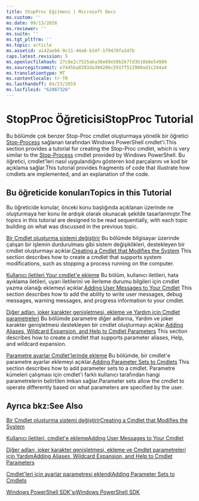 ```yaml
---
title: StopProc Eğitmeni | Microsoft Docs
ms.custom: ''
ms.date: 09/13/2016
ms.reviewer: ''
ms.suite: ''
ms.tgt_pltfrm: ''
ms.topic: article
ms.assetid: a142aeb6-9c11-44a0-b34f-1f9470fa347b
caps.latest.revision: 5
ms.openlocfilehash: 27c8e2c7525aba38e69e50b2b7fd3b18b8e54989
ms.sourcegitcommit: e7445ba8203da304286c591ff513900ad1c244a4
ms.translationtype: MT
ms.contentlocale: tr-TR
ms.lasthandoff: 04/23/2019
ms.locfileid: "62067326"
---
```

# <a name="stopproc-tutorial"></a><span data-ttu-id="ba2b7-102">StopProc Öğreticisi</span><span class="sxs-lookup"><span data-stu-id="ba2b7-102">StopProc Tutorial</span></span>

<span data-ttu-id="ba2b7-103">Bu bölümde çok benzer Stop-Proc cmdlet oluşturmaya yönelik bir öğretici [Stop-Process](/powershell/module/Microsoft.PowerShell.Management/Stop-Process) sağlanan tarafından Windows PowerShell cmdlet'i.</span><span class="sxs-lookup"><span data-stu-id="ba2b7-103">This section provides a tutorial for creating the Stop-Proc cmdlet, which is very similar to the [Stop-Process](/powershell/module/Microsoft.PowerShell.Management/Stop-Process) cmdlet provided by Windows PowerShell.</span></span> <span data-ttu-id="ba2b7-104">Bu öğretici, cmdlet'leri nasıl uygulandığını gösteren kod parçalarını ve kod bir açıklama sağlar.</span><span class="sxs-lookup"><span data-stu-id="ba2b7-104">This tutorial provides fragments of code that illustrate how cmdlets are implemented, and an explanation of the code.</span></span>

## <a name="topics-in-this-tutorial"></a><span data-ttu-id="ba2b7-105">Bu öğreticide konuları</span><span class="sxs-lookup"><span data-stu-id="ba2b7-105">Topics in this Tutorial</span></span>

<span data-ttu-id="ba2b7-106">Bu öğreticide konular, önceki konu başlığında açıklanan üzerinde ne oluşturmaya her konu ile ardışık olarak okunacak şekilde tasarlanmıştır.</span><span class="sxs-lookup"><span data-stu-id="ba2b7-106">The topics in this tutorial are designed to be read sequentially, with each topic building on what was discussed in the previous topic.</span></span>

<span data-ttu-id="ba2b7-107">[Bir Cmdlet oluşturma sistemi değiştirir](./creating-a-cmdlet-that-modifies-the-system.md) Bu bölümde bilgisayar üzerinde çalışan bir işlemin durdurulması gibi sistem değişiklikleri, destekleyen bir cmdlet oluşturmayı açıklar.</span><span class="sxs-lookup"><span data-stu-id="ba2b7-107">[Creating a Cmdlet that Modifies the System](./creating-a-cmdlet-that-modifies-the-system.md) This section describes how to create a cmdlet that supports system modifications, such as stopping a process running on the computer.</span></span>

<span data-ttu-id="ba2b7-108">[Kullanıcı iletileri Your cmdlet'e ekleme](./adding-user-messages-to-your-cmdlet.md) Bu bölüm, kullanıcı iletileri, hata ayıklama iletileri, uyarı iletilerini ve ilerleme durumu bilgileri için cmdlet yazma olanağı eklemeyi açıklar.</span><span class="sxs-lookup"><span data-stu-id="ba2b7-108">[Adding User Messages to Your Cmdlet](./adding-user-messages-to-your-cmdlet.md) This section describes how to add the ability to write user messages, debug messages, warning messages, and progress information to your cmdlet.</span></span>

<span data-ttu-id="ba2b7-109">[Diğer adları, joker karakter genişletmesi, ekleme ve Yardım için Cmdlet parametreleri](./adding-aliases-wildcard-expansion-and-help-to-cmdlet-parameters.md) Bu bölümde parametre diğer adlarına, Yardım ve joker karakter genişletmesi destekleyen bir cmdlet oluşturmayı açıklar.</span><span class="sxs-lookup"><span data-stu-id="ba2b7-109">[Adding Aliases, Wildcard Expansion, and Help to Cmdlet Parameters](./adding-aliases-wildcard-expansion-and-help-to-cmdlet-parameters.md) This section describes how to create a cmdlet that supports parameter aliases, Help, and wildcard expansion.</span></span>

<span data-ttu-id="ba2b7-110">[Parametre ayarlar Cmdlet'lerinde ekleme](./adding-parameter-sets-to-a-cmdlet.md) Bu bölümde, bir cmdlet'e parametre ayarlar eklemeyi açıklar.</span><span class="sxs-lookup"><span data-stu-id="ba2b7-110">[Adding Parameter Sets to Cmdlets](./adding-parameter-sets-to-a-cmdlet.md) This section describes how to add parameter sets to a cmdlet.</span></span> <span data-ttu-id="ba2b7-111">Parametre kümeleri çalışması için cmdlet'i farklı kullanıcı tarafından hangi parametrelerin belirtilen imkan sağlar.</span><span class="sxs-lookup"><span data-stu-id="ba2b7-111">Parameter sets allow the cmdlet to operate differently based on what parameters are specified by the user.</span></span>

## <a name="see-also"></a><span data-ttu-id="ba2b7-112">Ayrıca bkz:</span><span class="sxs-lookup"><span data-stu-id="ba2b7-112">See Also</span></span>

[<span data-ttu-id="ba2b7-113">Bir Cmdlet oluşturma sistemi değiştirir</span><span class="sxs-lookup"><span data-stu-id="ba2b7-113">Creating a Cmdlet that Modifies the System</span></span>](./creating-a-cmdlet-that-modifies-the-system.md)

[<span data-ttu-id="ba2b7-114">Kullanıcı iletileri, cmdlet'e ekleme</span><span class="sxs-lookup"><span data-stu-id="ba2b7-114">Adding User Messages to Your Cmdlet</span></span>](./adding-user-messages-to-your-cmdlet.md)

[<span data-ttu-id="ba2b7-115">Diğer adları, joker karakter genişletmesi, ekleme ve Cmdlet parametreleri için Yardım</span><span class="sxs-lookup"><span data-stu-id="ba2b7-115">Adding Aliases, Wildcard Expansion, and Help to Cmdlet Parameters</span></span>](./adding-aliases-wildcard-expansion-and-help-to-cmdlet-parameters.md)

[<span data-ttu-id="ba2b7-116">Cmdlet'leri için ayarlar parametresi eklendi</span><span class="sxs-lookup"><span data-stu-id="ba2b7-116">Adding Parameter Sets to Cmdlets</span></span>](./adding-parameter-sets-to-a-cmdlet.md)

[<span data-ttu-id="ba2b7-117">Windows PowerShell SDK'sı</span><span class="sxs-lookup"><span data-stu-id="ba2b7-117">Windows PowerShell SDK</span></span>](../windows-powershell-reference.md)
